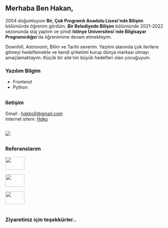 ## Merhaba Ben Hakan,
<p>2004 doğumluyum <b>Bir, Çok Programlı Anadolu Lisesi'nde Bilişim</b> bölümünde öğrenim gördüm, <b>Bir Belediyede Bilişim</b> bölümünde 2021-2022 sezonunda staj yaptım ve şimdi <b>Istinye Universitesi`nde Bilgisayar Programcılığın</b>'da öğrenimime devam etmekteyim.</p>
<p>Downhill, Astronomi, Bilim ve Tarihi severim. Yazılım alanında çok ilerilere gitmeyi hedeflemekte ve kendi şirketimi kurup dünya markası olmayı amaçlamaktayım. Küçük bir aile'nin büyük hedefleri olan çocuğuyum.</p>

### Yazılım Bilgim
<ul>
  <li>Frontend</li>
  <li>Python</li>
</ul>
 
##
### Iletişim
Gmail : hqkko0@gmail.com </br>
Internet sitem: <a href="https://hqko.netlify.app/hqko">Hqko</a>
  
## 
![](https://komarev.com/ghpvc/?username=hqko01&style=for-the-badge&color=d10505)
## 

### Referanslarım
<a href="http://safirfuar.com/"><img src="https://safirfuar.netlify.app/PIC/SafirFuarLogo.png" style="width: 60px; height: 40px;"></a>

<a href="https://uyducusuat.com/"><img src="https://i.pinimg.com/originals/9d/73/af/9d73af36e486def0f4c81aa372b8655c.gif" style="width: 60px; height: 40px;"></a>

<a href="https://hkmietmobel.netlify.app/"><img src="https://hkmietmobel.netlify.app/Pictures/HKLogoNB.png" style="width: 60px; height: 40px;"></a>
#
### Ziyaretiniz için teşekkürler..

